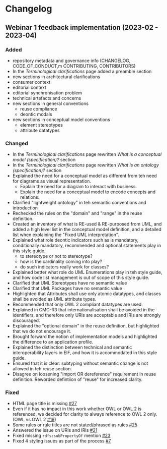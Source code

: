 # Changelog

## Webinar 1 feedback implementation (2023-02 - 2023-04)

### Added 
* repository metadata and governance info (CHANGELOG, CODE_OF_CONDUCT,m CONTRIBUTING, CONTRIBUTORS)
*  In the *Terminological clarifications* page added a preamble section
*  new sections in architectural clarifications
  * consumer context
  * editorial context
  * editorial synchronisation problem
  * technical artefacts and concerns
* new sections in general conventions 
  * reuse compliance
  * deontic modals
* new sections in conceptual model conventions
  * element stereotypes
  * attribute datatypes

### Changed
* In the *Terminological clarifications* page rewritten *What is a conceptual model (specification)?* section 
* In the *Terminological clarifications* page rewritten *What is an ontology (specification)?* section
* Explained the need for a conceptual model as different from teh need for diagrams as visual representation.
  * Explain the need for a diagram to interact with business.
  * Explain the need for a conceptual model to encode concepts and relations. 
* Clarified "lightweight ontology" in teh semantic conventions and introduction 
* Rechecked the rules on the "domain" and "range" in the reuse definition.
* Created an inventory of what is RE-used & RE-purposed from UML, and added a high level list in the conceptual model definition, and a detailed list when explaining the "Fixed UML interpretation".
* Explained what role deontic indicators such as is mandatory, conditionally mandatory, recommended and optional statements play in this style guide.
  * to stereotype or not to stereotype?
  * how is the cardinality coming into play?
  * do such indicators really work for classes?
* Explained better what role do UML Enumerations play in teh style guide, and how code list management is out of scope of this style guide.  
* Clarified that UML Stereotypes have no semantic value
* Clarified that UML Packages have no semantic value
* Highlighted that Attributes shall use only atomic datatypes, and classes shall be avoided as UML attribute types.
* Recommended that only OWL 2 compliant datatypes are used.
* Explained in CMC-R3 that internationalisation shall be avoided in the identifiers, and therefore only URIs are acceptable and IRIs are strongly discouraged. 
* Explained the "optional domain" in the reuse definition, but highlighted that we do not encourage it.
* Brought forward the notion of implementation models and highlighted the difference to an application profile. 
* Explained the distinction between technical and semantic interoperability layers in EIF, and how it is accommodated in this style guide.
* Ensured that it is clear: subtyping without semantic change is not allowed in teh reuse section.
* Disagree on loosening "import OR dereference" requirement in reuse definition. Reworded defintiion of "reuse" for increased clarity.


### Fixed
* HTML page title is missing [#27](https://github.com/SEMICeu/style-guide/issues/27)
* Even if it has no impact in this work whether OWL or OWL 2 is referenced, we decided for clarity to always reference to OWL 2 only. (OWL vs OWL 2 [#19](https://github.com/SEMICeu/style-guide/issues/19))
* Some rules or rule titles are not stated/phrased as rules [#25](https://github.com/SEMICeu/style-guide/issues/25)
* Answered the issue on URIs and IRIs [#21](https://github.com/SEMICeu/style-guide/issues/21)
* Fixed missing `rdfs:subPropertyOf` mention [#23](https://github.com/SEMICeu/style-guide/issues/23)
* Fixed 4 styling issues as part of the process [#7](https://github.com/SEMICeu/style-guide/issues/7)


